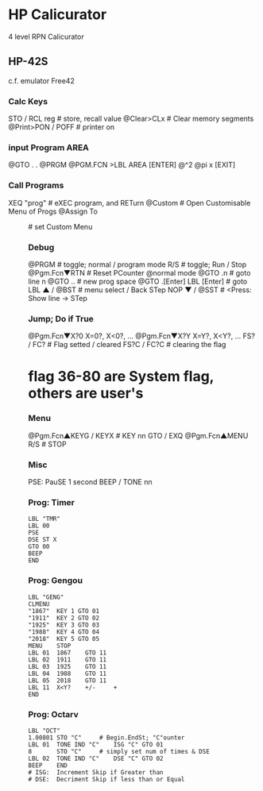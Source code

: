 # HP Calicurator
4 level RPN Calicurator

## HP-42S 
c.f. emulator Free42

### Calc Keys
STO / RCL reg		# store, recall	 value
@Clear>CLx			# Clear memory segments
@Print>PON / POFF	# printer on

### input Program AREA
@GTO . . @PRGM @PGM.FCN >LBL AREA [ENTER]
@^2 @pi x [EXIT]

### Call Programs
XEQ "prog"	# eXEC program, and RETurn
@Custom	# Open Customisable Menu of Progs
@Assign <Prog> To <Menu>	# set Custom Menu

### Debug
@PRGM		# toggle; normal / program mode
R/S			# toggle; Run / Stop
@Pgm.Fcn▼RTN	# Reset PCounter @normal mode
@GTO .n			# goto line n
@GTO ..			# new prog space
@GTO .[Enter] LBL [Enter]	# goto LBL
▲ / @BST	# menu select / Back STep NOP
▼ / @SST	# <Press: Show line -> STep

### Jump; Do if True
@Pgm.Fcn▼X?0	X=0?, X<0?, ...
@Pgm.Fcn▼X?Y	X=Y?, X<Y?, ...
FS? / FC? <num>	# Flag setted / cleared
FS?C / FC?C		# clearing the flag
# flag 36-80 are System flag, others are user's

### Menu
@Pgm.Fcn▲KEYG / KEYX	# KEY nn GTO / EXQ
@Pgm.Fcn▲MENU
R/S		# STOP

### Misc
PSE: PauSE 1 second
BEEP	/ TONE nn

### Prog: Timer
	LBL "TMR"
	LBL 00
	PSE
	DSE ST X
	GTO 00
	BEEP
	END

### Prog: Gengou
	LBL "GENG"
	CLMENU
	"1867"	KEY 1 GTO 01
	"1911"	KEY 2 GTO 02
	"1925"	KEY 3 GTO 03
	"1988"	KEY 4 GTO 04
	"2018"	KEY 5 GTO 05
	MENU	STOP
	LBL 01	1867	GTO 11
	LBL 02	1911	GTO 11
	LBL 03	1925	GTO 11
	LBL 04	1988	GTO 11
	LBL 05	2018	GTO 11
	LBL 11	X<Y?	+/-		+
	END

### Prog: Octarv
	LBL "OCT"
	1.00801	STO "C"		# Begin.EndSt; "C"ounter
	LBL 01	TONE IND "C"	ISG "C"	GTO 01
	8		STO "C"		# simply set num of times & DSE
	LBL 02	TONE IND "C"	DSE "C"	GTO 02
	BEEP	END
	# ISG:	Increment Skip if Greater than
	# DSE:	Decriment Skip if less than or Equal
	
